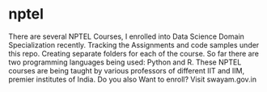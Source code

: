 # nptel
There are several NPTEL Courses, I enrolled into Data Science Domain Specialization recently.  Tracking the Assignments and code samples under this repo.  Creating separate folders for each of the course.  So far there are two programming languages being used: Python and R.  These NPTEL courses are being taught by various professors of different IIT and IIM, premier institutes of India.  Do you also Want to enroll? Visit swayam.gov.in
